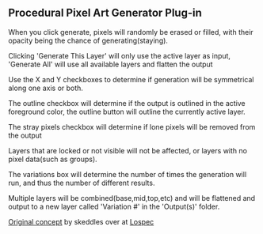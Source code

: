 ## Procedural Pixel Art Generator Plug-in
When you click generate, pixels will randomly be erased or filled, with their opacity being the chance of generating(staying).
<p>Clicking 'Generate This Layer' will only use the active layer as input, 'Generate All' will use all available layers and flatten the output 
<p>Use the X and Y checkboxes to determine if generation will be symmetrical along one axis or both.</p>
<p>The outline checkbox will determine if the output is outlined in the active foreground color, the outline button will outline the currently active layer.
<p>The stray pixels checkbox will determine if lone pixels will be removed from the output
<p>Layers that are locked or not visible will not be affected, or layers with no pixel data(such as groups).</p>
<p>The variations box will determine the number of times the generation will run, and thus the number of different results.
<p>Multiple layers will be combined(base,mid,top,etc) and will be flattened and output to a new layer called 'Variation #' in the 'Output(s)' folder.

[Original concept](https://lospec.com/procedural-pixel-art-generator/) by skeddles over at [Lospec](https://lospec.com/)
